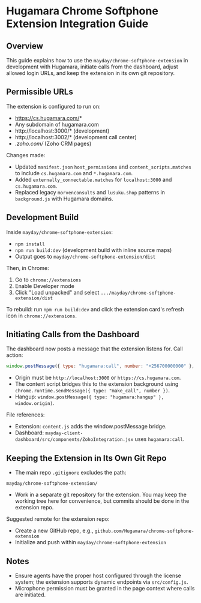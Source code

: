# Hugamara Chrome Softphone Extension Integration Guide

## Overview

This guide explains how to use the `mayday/chrome-softphone-extension` in development with Hugamara, initiate calls from the dashboard, adjust allowed login URLs, and keep the extension in its own git repository.

## Permissible URLs

The extension is configured to run on:
- https://cs.hugamara.com/*
- Any subdomain of hugamara.com
- http://localhost:3000/* (development)
- http://localhost:3002/* (development call center)
- *.zoho.com/* (Zoho CRM pages)

Changes made:
- Updated `manifest.json` `host_permissions` and `content_scripts.matches` to include `cs.hugamara.com` and `*.hugamara.com`.
- Added `externally_connectable.matches` for `localhost:3000` and `cs.hugamara.com`.
- Replaced legacy `morvenconsults` and `lusuku.shop` patterns in `background.js` with Hugamara domains.

## Development Build

Inside `mayday/chrome-softphone-extension`:
- `npm install`
- `npm run build:dev` (development build with inline source maps)
- Output goes to `mayday/chrome-softphone-extension/dist`

Then, in Chrome:
1. Go to `chrome://extensions`
2. Enable Developer mode
3. Click "Load unpacked" and select `.../mayday/chrome-softphone-extension/dist`

To rebuild: run `npm run build:dev` and click the extension card's refresh icon in `chrome://extensions`.

## Initiating Calls from the Dashboard

The dashboard now posts a message that the extension listens for. Call action:
```js
window.postMessage({ type: "hugamara:call", number: "+256700000000" }, window.origin);
```
- Origin must be `http://localhost:3000` or `https://cs.hugamara.com`.
- The content script bridges this to the extension background using `chrome.runtime.sendMessage({ type: "make_call", number })`.
- Hangup: `window.postMessage({ type: "hugamara:hangup" }, window.origin)`.

File references:
- Extension: `content.js` adds the window.postMessage bridge.
- Dashboard: `mayday-client-dashboard/src/components/ZohoIntegration.jsx` uses `hugamara:call`.

## Keeping the Extension in Its Own Git Repo

- The main repo `.gitignore` excludes the path:
```
mayday/chrome-softphone-extension/
```
- Work in a separate git repository for the extension. You may keep the working tree here for convenience, but commits should be done in the extension repo.

Suggested remote for the extension repo:
- Create a new GitHub repo, e.g., `github.com/Hugamara/chrome-softphone-extension`
- Initialize and push within `mayday/chrome-softphone-extension`

## Notes

- Ensure agents have the proper host configured through the license system; the extension supports dynamic endpoints via `src/config.js`.
- Microphone permission must be granted in the page context where calls are initiated.
